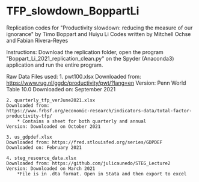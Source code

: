 # TFP_slowdown_BoppartLi
Replication codes for "Productivity slowdown: reducing the measure of our ignorance" by Timo Boppart and Huiyu Li
Codes written by Mitchell Ochse and Fabian Rivera-Reyes

Instructions: Download the replication folder, open the program "Boppart_Li_2021_replication_clean.py" 
on the Spyder (Anaconda3) application and run the entire program.

Raw Data Files used:
	1. pwt100.xlsx
	Downloaded from: 
	https://www.rug.nl/ggdc/productivity/pwt/?lang=en
	Version: Penn World Table 10.0
	Downloaded on: September 2021

	2. quarterly_tfp_verJune2021.xlsx
	Downloaded from:
	https://www.frbsf.org/economic-research/indicators-data/total-factor-productivity-tfp/
		* Contains a sheet for both quarterly and annual
	Version: Downloaded on October 2021

	3. us_gdpdef.xlsx
	Downloaded from: https://fred.stlouisfed.org/series/GDPDEF
	Downloaded on: February 2021
		
	4. steg_resource_data.xlsx
	Downloaded from: https://github.com/julicaunedo/STEG_Lecture2
	Version: Downloaded on March 2021
		*File is in .dta format. Open in Stata and then export to excel
	

